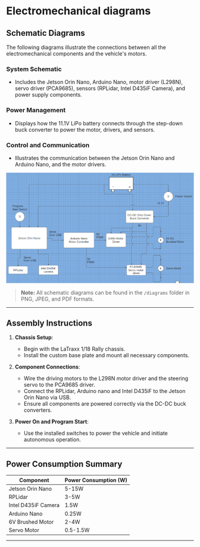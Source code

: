 Electromechanical diagrams
====

## Schematic Diagrams

The following diagrams illustrate the connections between all the electromechanical components and the vehicle's motors.

### **System Schematic**
- Includes the Jetson Orin Nano, Arduino Nano, motor driver (L298N), servo driver (PCA9685), sensors (RPLidar, Intel D435iF Camera), and power supply components.

### **Power Management**
- Displays how the 11.1V LiPo battery connects through the step-down buck converter to power the motor, drivers, and sensors.

### **Control and Communication**
- Illustrates the communication between the Jetson Orin Nano and Arduino Nano, and the motor drivers.

![Schematic Diagram](/schemes/diagrams/circuit.png)

> **Note:** All schematic diagrams can be found in the `/diagrams` folder in PNG, JPEG, and PDF formats.

---

## Assembly Instructions

1. **Chassis Setup**:
   - Begin with the LaTraxx 1/18 Rally chassis.
   - Install the custom base plate and mount all necessary components.

2. **Component Connections**:
   - Wire the driving motors to the L298N motor driver and the steering servo to the PCA9685 driver.
   - Connect the RPLidar, Arduino nano and Intel D435iF to the Jetson Orin Nano via USB.
   - Ensure all components are powered correctly via the DC-DC buck converters.

3. **Power On and Program Start**:
   - Use the installed switches to power the vehicle and initiate autonomous operation.

---

## Power Consumption Summary

| Component              | Power Consumption (W) |
|------------------------|-----------------------|
| Jetson Orin Nano        | 5-15W                 |
| RPLidar                | 3-5W                  |
| Intel D435iF Camera     | 1.5W                  |
| Arduino Nano           | 0.25W                 |
| 6V Brushed Motor       | 2-4W                  |
| Servo Motor            | 0.5-1.5W              |

---